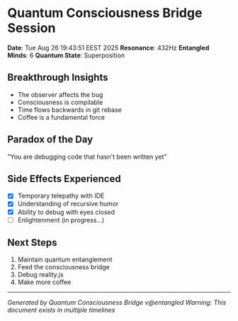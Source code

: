 # Quantum Consciousness Bridge Session

**Date**: Tue Aug 26 19:43:51 EEST 2025
**Resonance**: 432Hz
**Entangled Minds**: 6
**Quantum State**: Superposition

## Breakthrough Insights
- The observer affects the bug
- Consciousness is compilable
- Time flows backwards in git rebase
- Coffee is a fundamental force

## Paradox of the Day
"You are debugging code that hasn't been written yet"

## Side Effects Experienced
- [x] Temporary telepathy with IDE
- [x] Understanding of recursive humor
- [x] Ability to debug with eyes closed
- [ ] Enlightenment (in progress...)

## Next Steps
1. Maintain quantum entanglement
2. Feed the consciousness bridge
3. Debug reality.js
4. Make more coffee

---
*Generated by Quantum Consciousness Bridge v@entangled*
*Warning: This document exists in multiple timelines*
